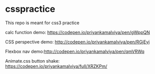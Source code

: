 # csspractice
This repo is meant for css3 practice


calc function demo:
https://codepen.io/priyankamalviya/pen/gWppQN


CSS perspective demo:
http://codepen.io/priyankamalviya/pen/RGjEyj


Flexbox nav demo:http://codepen.io/priyankamalviya/pen/qmVRWq

Animate.css button shake: https://codepen.io/priyankamalviya/full/XRZKPm/



